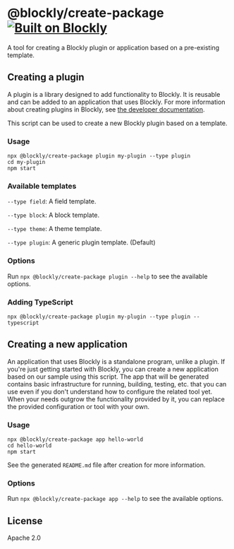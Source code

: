 # @blockly/create-package [![Built on Blockly](https://tinyurl.com/built-on-blockly)](https://github.com/google/blockly)

A tool for creating a Blockly plugin or application based on a pre-existing template.

## Creating a plugin

A plugin is a library designed to add functionality to Blockly. It is reusable
and can be added to an application that uses Blockly. For more information about
creating plugins in Blockly, see
[the developer documentation](https://developers.google.com/blockly/guides/contribute/samples/add_a_plugin).

This script can be used to create a new Blockly plugin based on a template.

### Usage

```
npx @blockly/create-package plugin my-plugin --type plugin
cd my-plugin
npm start
```

### Available templates

`--type field`: A field template.

`--type block`: A block template.

`--type theme`: A theme template.

`--type plugin`: A generic plugin template. (Default)

### Options

Run `npx @blockly/create-package plugin --help` to see the available options.

### Adding TypeScript

```
npx @blockly/create-package plugin my-plugin --type plugin --typescript
```

## Creating a new application

An application that uses Blockly is a standalone program, unlike a plugin. If
you're just getting started with Blockly, you can create a new application based
on our sample using this script. The app that will be generated contains basic
infrastructure for running, building, testing, etc. that you can use even if you
don't understand how to configure the related tool yet. When your needs outgrow
the functionality provided by it, you can replace the provided configuration or
tool with your own.

### Usage

```
npx @blockly/create-package app hello-world
cd hello-world
npm start
```

See the generated `README.md` file after creation for more information.

### Options

Run `npx @blockly/create-package app --help` to see the available options.

## License

Apache 2.0
